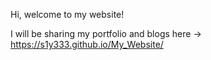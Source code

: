 Hi, welcome to my website!

I will be sharing my portfolio and blogs here -> https://s1y333.github.io/My_Website/